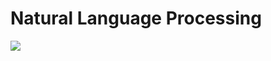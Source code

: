 # Natural Language Processing
![](https://tenor.com/view/natural-language-processing-linguistics-nlp-gif-16852905)
